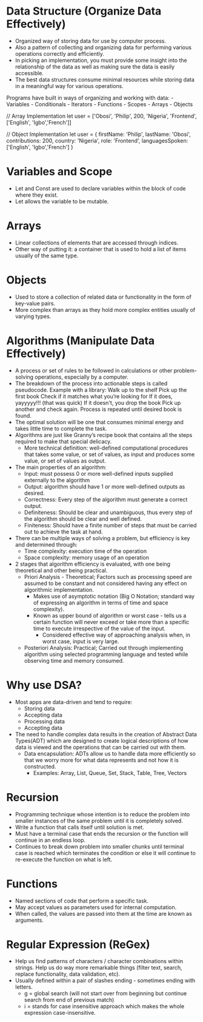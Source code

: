 # Data Structure (Organize Data Effectively)
- Organized way of storing data for use by computer process.
- Also a pattern of collecting and organizing data for performing various operations correctly and efficiently.
- In picking an implementation, you must provide some insight into the relationship of the data as well as making sure the data is easily accessible.
- The best data structures consume minimal resources while storing data in a meaningful way for various operations.

Programs have built in ways of organizing and working with data:
    - Variables
    - Conditionals
    - Iterators
    - Functions
    - Scopes
    - Arrays
    - Objects

// Array Implementation
let user = ['Obosi', 'Philip', 200, 'Nigeria', 'Frontend', ['English', 'Igbo','French']]

// Object Implementation
let user = {
    firstName: 'Philip',
    lastName: 'Obosi',
    contributions: 200,
    country: 'Nigeria',
    role: 'Frontend',
    languagesSpoken: ['English', 'Igbo','French']
}

# Variables and Scope
- Let and Const are used to declare variables within the block of code where they exist.
- Let allows the variable to be mutable.

# Arrays
- Linear collections of elements that are accessed through indices.
- Other way of putting it: a container that is used to hold a list of items usually of the same type.

# Objects
- Used to store a collection of related data or functionality in the form of key-value pairs.
- More complex than arrays as they hold more complex entities usually of varying types.

# Algorithms (Manipulate Data Effectively)
- A process or set of rules to be followed in calculations or other problem-solving operations, especially by a computer.
- The breakdown of the process into actionable steps is called pseudocode.
    Example with a library:
        Walk up to the shelf
        Pick up the first book
        Check if it matches what you’re looking for
        If it does, yayyyyy!!! (that was quick)
        If it doesn't, you drop the book
        Pick up another and check again.
        Process is repeated until desired book is found.
- The optimal solution will be one that consumes minimal energy and takes little time to complete the task.
- Algorithms are just like Granny’s recipe book that contains all the steps required to make that special delicacy.
    - More technical definition: well-defined computational procedures that takes some value, or set of values, as input and produces some value, or set of values as output.
- The main properties of an algorithm:
    - Input: must possess 0 or more well-defined inputs supplied externally to the algorithm
    - Output: algorithm should have 1 or more well-defined outputs as desired.
    - Correctness: Every step of the algorithm must generate a correct output.
    - Definiteness: Should be clear and unambiguous, thus every step of the algorithm should be clear and well defined.
    - Finiteness: Should have a finite number of steps that must be carried out to achieve the task at hand.
- There can be multiple ways of solving a problem, but efficiency is key and determined through:
    - Time complexity: execution time of the operation
    - Space complexity: memory usage of an operation
- 2 stages that algorithm efficiency is evaluated, with one being theoretical and other being practical.
    - Priori Analysis - Theoretical; Factors such as processing speed are assumed to be constant and not considered having any effect on algorithmic implementation.
        - Makes use of asymptotic notation (Big O Notation; standard way of expressing an algorithm in terms of time and space complexity).
        - Known as upper bound of algorithm or worst case - tells us a certain function will never exceed or take more than a specific time to execute irrespective of the value of the input.
            - Considered effective way of approaching analysis when, in worst case, input is very large.
    - Posteriori Analysis: Practical; Carried out through implementing algorithm using selected programming language and tested while observing time and memory consumed.

# Why use DSA?
- Most apps are data-driven and tend to require:
    - Storing data
    - Accepting data
    - Processing data
    - Accepting data
- The need to handle complex data results in the creation of Abstract Data Types(ADT) which are designed to create logical descriptions of how data is viewed and the operations that can be carried out with them.
    - Data encapsulation: ADTs allow us to handle data more efficiently so that we worry more for what data represents and not how it is constructed.
        - Examples: Array, List, Queue, Set, Stack, Table, Tree, Vectors


# Recursion
- Programming technique whose intention is to reduce the problem into smaller instances of the same problem until it is completely solved.
- Write a function that calls itself until solution is met.
- Must have a terminal case that ends the recursion or the function will continue in an endless loop.
- Continues to break down problem into smaller chunks until terminal case is reached which terminates the condition or else it will continue to re-execute the function on what is left.

# Functions
- Named sections of code that perform a specific task.
- May accept values as parameters used for internal computation.
- When called, the values are passed into them at the time are known as arguments.

# Regular Expression (ReGex)
- Help us find patterns of characters / character combinations within strings.
Help us do way more remarkable things (filter text, search, replace functionality, data validation, etc).
- Usually defined within a pair of slashes ending - sometimes ending with letters.
    - g = global search (will not start over from beginning but continue search from end of previous match)
    - i = stands for case insensitive approach which makes the whole expression case-insensitive.
